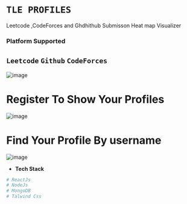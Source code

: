# `TLE PROFILES`
Leetcode ,CodeForces and Ghdhithub Submisson Heat map Visualizer
### **Platform Supported**
`Leetcode`
`Github`
`CodeForces`
--------------------------------------------------------------------------------------------------------------


![image](https://user-images.githubusercontent.com/72497717/215264646-b4d48075-54ae-4208-bf6d-cf577bcecaa1.png)

# Register To Show Your Profiles 

![image](https://user-images.githubusercontent.com/72497717/215264877-95aab55d-6b32-4ff0-9b5f-b93f4a563d00.png)


# Find Your Profile By username

![image](https://user-images.githubusercontent.com/72497717/215264942-4c0de627-d702-43fc-958a-b2113f1077f1.png)


- **Tech Stack** 
 ```sh
# ReactJs
# NodeJs
# MongoDB
# Talwind Css
 ```






